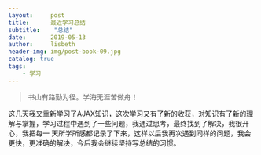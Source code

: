 ```yaml
---
layout:     post
title:      最近学习总结
subtitle:    "总结"
date:       2019-05-13
author:     lisbeth
header-img: img/post-book-09.jpg
catalog: true
tags:
    - 学习
---
```

> 书山有路勤为径。学海无涯苦做舟！

这几天我又重新学习了AJAX知识，这次学习又有了新的收获，对知识有了新的理解与掌握，学习过程中遇到了一些问题，我通过思考，最终找到了解决，我很开心，我把每一
天所学所感都记录了下来，这样以后我再次遇到同样的问题，我会更快，更准确的解决，今后我会继续坚持写总结的习惯。
